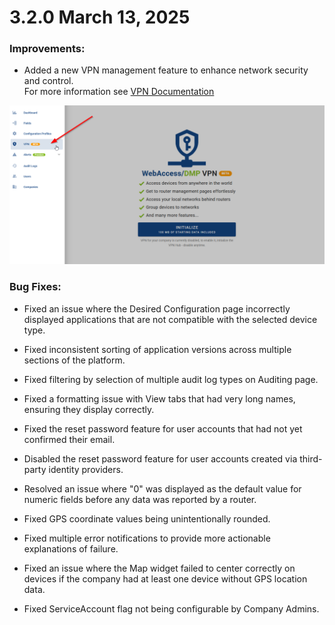 # 3.2.0 March 13, 2025

### Improvements:

- Added a new VPN management feature to enhance network security and control. <br>
  For more information see [VPN Documentation](../docs/vpn/)

![VPN](./dashboard_vpn.png)

### Bug Fixes:

- Fixed an issue where the Desired Configuration page incorrectly displayed applications that are not compatible with the selected device type.

- Fixed inconsistent sorting of application versions across multiple sections of the platform.

- Fixed filtering by selection of multiple audit log types on Auditing page.

- Fixed a formatting issue with View tabs that had very long names, ensuring they display correctly.

- Fixed the reset password feature for user accounts that had not yet confirmed their email.

- Disabled the reset password feature for user accounts created via third-party identity providers.

- Resolved an issue where "0" was displayed as the default value for numeric fields before any data was reported by a router.

- Fixed GPS coordinate values being unintentionally rounded.

- Fixed multiple error notifications to provide more actionable explanations of failure.

- Fixed an issue where the Map widget failed to center correctly on devices if the company had at least one device without GPS location data.

- Fixed ServiceAccount flag not being configurable by Company Admins.
